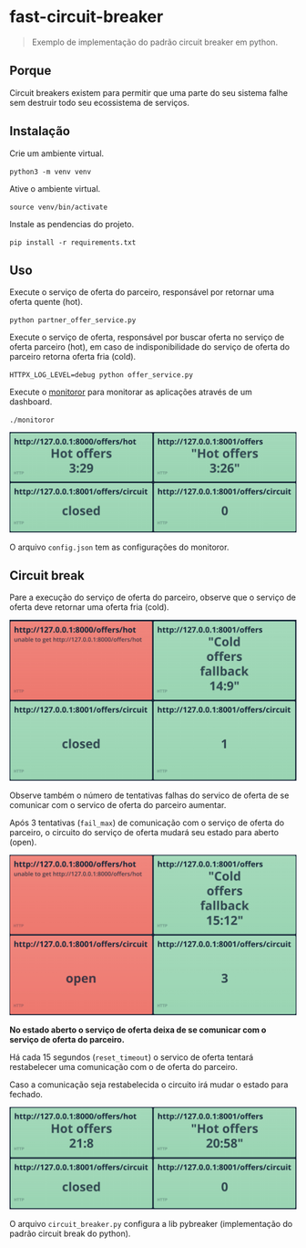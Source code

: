 # fast-circuit-breaker

> Exemplo de implementação do padrão circuit breaker em python.

## Porque

Circuit breakers existem para permitir que uma parte do seu sistema falhe sem destruir todo seu ecossistema de serviços.

## Instalação

Crie um ambiente virtual.

`python3 -m venv venv`

Ative o ambiente virtual.

`source venv/bin/activate`

Instale as pendencias do projeto.

`pip install -r requirements.txt`

## Uso

Execute o serviço de oferta do parceiro, responsável por retornar uma oferta quente (hot).

`python partner_offer_service.py`

Execute o serviço de oferta, responsável por buscar oferta no serviço de oferta parceiro (hot), em caso de indisponibilidade do serviço de oferta do parceiro retorna oferta fria (cold).

`HTTPX_LOG_LEVEL=debug python offer_service.py`

Execute o [monitoror](https://monitoror.com) para monitorar as aplicações através de um dashboard.

`./monitoror`

![Dashboard Monitoror!](/imgs/monitoror1.png "Dashboard Monitoror")

O arquivo `config.json` tem as configurações do monitoror.

## Circuit break

Pare a execução do serviço de oferta do parceiro, observe que o serviço de oferta deve retornar uma oferta fria (cold).

![Dashboard Monitoror!](/imgs/monitoror2.png "Dashboard Monitoror")

Observe também o número de tentativas falhas do servico de oferta de se comunicar com o servico de oferta do parceiro aumentar.

Após 3 tentativas (`fail_max`) de comunicação com o serviço de oferta do parceiro, o circuito do serviço de oferta mudará seu estado para aberto (open).

![Dashboard Monitoror!](/imgs/monitoror3.png "Dashboard Monitoror")

**No estado aberto o serviço de oferta deixa de se comunicar com o serviço de oferta do parceiro.**

Há cada 15 segundos (`reset_timeout`) o servico de oferta tentará restabelecer uma comunicação com o de oferta do parceiro.

Caso a comunicação seja restabelecida o circuito irá mudar o estado para fechado.

![Dashboard Monitoror!](/imgs/monitoror4.png "Dashboard Monitoror")

O arquivo `circuit_breaker.py` configura a lib pybreaker (implementação do padrão circuit break do python).

